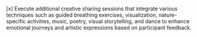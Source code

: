 [x] Execute additional creative sharing sessions that integrate various techniques such as guided breathing exercises, visualization, nature-specific activities, music, poetry, visual storytelling, and dance to enhance emotional journeys and artistic expressions based on participant feedback.
